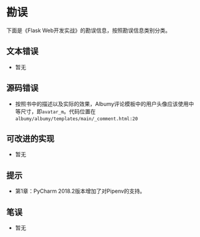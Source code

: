 # 勘误

下面是《Flask Web开发实战》的勘误信息，按照勘误信息类别分类。

## 文本错误

* 暂无

## 源码错误

* 按照书中的描述以及实际的效果，Albumy评论模板中的用户头像应该使用中等尺寸，即`avatar_m`。代码位置在`albumy/albumy/templates/main/_comment.html:20`

## 可改进的实现

* 暂无

## 提示

* 第1章：PyCharm 2018.2版本增加了对Pipenv的支持。

## 笔误

* 暂无


